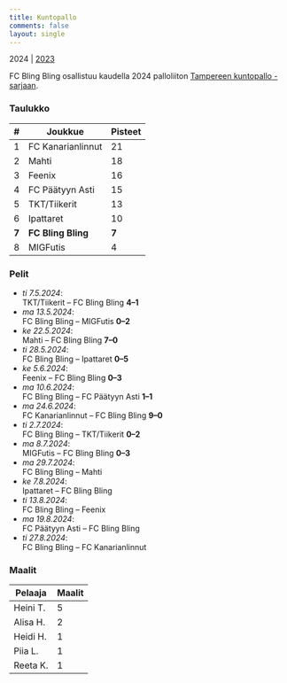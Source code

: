 ```yaml
---
title: Kuntopallo
comments: false
layout: single
---
```


2024 | [2023](/series/2023)


 FC Bling Bling osallistuu kaudella 2024 palloliiton [Tampereen kuntopallo -sarjaan](https://tulospalvelu.palloliitto.fi/category/NH1!lanhl24/tables).


### Taulukko
| # | Joukkue | Pisteet |
|---|---------| ---|
|1 | FC Kanarianlinnut | 21 |
|2 | Mahti | 18 |
|3 | Feenix | 16 |
|4 | FC Päätyyn Asti | 15 |
|5 | TKT/Tiikerit | 13 |
|6 | Ipattaret | 10 |
| **7** | **FC Bling Bling** | **7** |
|8 | MIGFutis | 4 |

### Pelit

* *ti 7.5.2024*:\
  TKT/Tiikerit – FC Bling Bling **4–1** 
* *ma 13.5.2024*:\
  FC Bling Bling – MIGFutis **0–2** 
* *ke 22.5.2024*:\
  Mahti – FC Bling Bling **7–0** 
* *ti 28.5.2024*:\
  FC Bling Bling – Ipattaret **0–5** 
* *ke 5.6.2024*:\
  Feenix – FC Bling Bling **0–3** 
* *ma 10.6.2024*:\
  FC Bling Bling – FC Päätyyn Asti **1–1** 
* *ma 24.6.2024*:\
  FC Kanarianlinnut – FC Bling Bling **9–0** 
* *ti 2.7.2024*:\
  FC Bling Bling – TKT/Tiikerit **0–2** 
* *ma 8.7.2024*:\
  MIGFutis – FC Bling Bling **0–3** 
* *ma 29.7.2024*:\
  FC Bling Bling – Mahti  
* *ke 7.8.2024*:\
  Ipattaret – FC Bling Bling  
* *ti 13.8.2024*:\
  FC Bling Bling – Feenix  
* *ma 19.8.2024*:\
  FC Päätyyn Asti – FC Bling Bling  
* *ti 27.8.2024*:\
  FC Bling Bling – FC Kanarianlinnut  

### Maalit


| Pelaaja | Maalit |
|---| ---|
|Heini T. | 5 |
|Alisa H. | 2 |
|Heidi H. | 1 |
|Piia L. | 1 |
|Reeta K. | 1 |